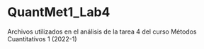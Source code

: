 # QuantMet1_Lab4
Archivos utilizados en el análisis de la tarea 4 del curso Métodos Cuantitativos 1 (2022-1)
